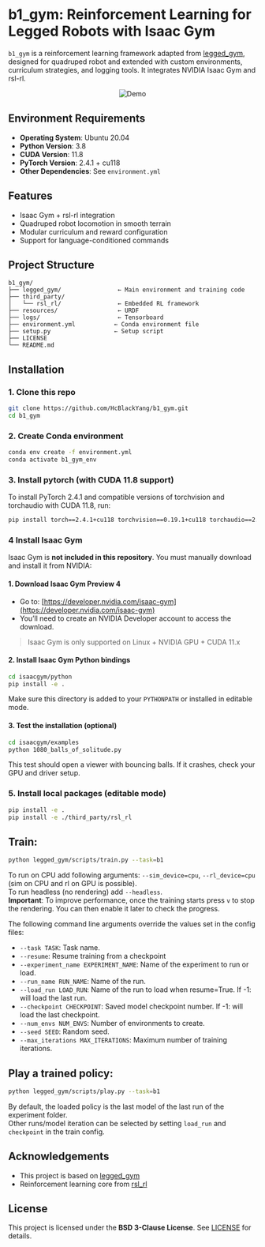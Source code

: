 # b1_gym: Reinforcement Learning for Legged Robots with Isaac Gym

`b1_gym` is a reinforcement learning framework adapted from [legged_gym](https://github.com/leggedrobotics/legged_gym), designed for quadruped robot and extended with custom environments, curriculum strategies, and logging tools. It integrates NVIDIA Isaac Gym and rsl-rl.

<p align="center">
  <img src="b1_t.gif" alt="Demo" />
</p>



## Environment Requirements

- **Operating System**: Ubuntu 20.04
- **Python Version**: 3.8
- **CUDA Version**: 11.8
- **PyTorch Version**: 2.4.1 + cu118
- **Other Dependencies**: See `environment.yml` 


## Features

-  Isaac Gym + rsl-rl integration  
-  Quadruped robot locomotion in smooth terrain  
-  Modular curriculum and reward configuration  
-  Support for language-conditioned commands  



## Project Structure

```
b1_gym/
├── legged_gym/                ← Main environment and training code
├── third_party/
│   └── rsl_rl/                ← Embedded RL framework
├── resources/                 ← URDF
├── logs/                      ← Tensorboard
├── environment.yml           ← Conda environment file
├── setup.py                  ← Setup script
├── LICENSE
└── README.md
```



## Installation

### 1. Clone this repo

```bash
git clone https://github.com/HcBlackYang/b1_gym.git
cd b1_gym
```

### 2. Create Conda environment

```bash
conda env create -f environment.yml
conda activate b1_gym_env
```

### 3. Install pytorch (with CUDA 11.8 support)

To install PyTorch 2.4.1 and compatible versions of torchvision and torchaudio with CUDA 11.8, run:

```bash
pip install torch==2.4.1+cu118 torchvision==0.19.1+cu118 torchaudio==2.4.1+cu118 --index-url https://download.pytorch.org/whl/cu118
```

### 4 Install Isaac Gym

Isaac Gym is **not included in this repository**. You must manually download and install it from NVIDIA:

#### 1. Download Isaac Gym Preview 4

- Go to: [https://developer.nvidia.com/isaac-gym](https://developer.nvidia.com/isaac-gym)
- You’ll need to create an NVIDIA Developer account to access the download.

> Isaac Gym is only supported on Linux + NVIDIA GPU + CUDA 11.x

#### 2. Install Isaac Gym Python bindings

```bash
cd isaacgym/python
pip install -e .
```

Make sure this directory is added to your `PYTHONPATH` or installed in editable mode.

#### 3. Test the installation (optional)

```bash
cd isaacgym/examples
python 1080_balls_of_solitude.py
```

This test should open a viewer with bouncing balls. If it crashes, check your GPU and driver setup.


### 5. Install local packages (editable mode)

```bash
pip install -e .
pip install -e ./third_party/rsl_rl
```










## Train:

```bash
python legged_gym/scripts/train.py --task=b1
```

To run on CPU add following arguments: `--sim_device=cpu`, `--rl_device=cpu` (sim on CPU and rl on GPU is possible).  
To run headless (no rendering) add `--headless`.  
**Important**: To improve performance, once the training starts press `v` to stop the rendering. You can then enable it later to check the progress.  


The following command line arguments override the values set in the config files:

- `--task TASK`: Task name.  
- `--resume`: Resume training from a checkpoint  
- `--experiment_name EXPERIMENT_NAME`: Name of the experiment to run or load.  
- `--run_name RUN_NAME`: Name of the run.  
- `--load_run LOAD_RUN`: Name of the run to load when resume=True. If -1: will load the last run.  
- `--checkpoint CHECKPOINT`: Saved model checkpoint number. If -1: will load the last checkpoint.  
- `--num_envs NUM_ENVS`: Number of environments to create.  
- `--seed SEED`: Random seed.  
- `--max_iterations MAX_ITERATIONS`: Maximum number of training iterations.  

## Play a trained policy:

```bash
python legged_gym/scripts/play.py --task=b1
```

By default, the loaded policy is the last model of the last run of the experiment folder.  
Other runs/model iteration can be selected by setting `load_run` and `checkpoint` in the train config.




##  Acknowledgements

- This project is based on [legged_gym](https://github.com/leggedrobotics/legged_gym)
- Reinforcement learning core from [rsl_rl](https://github.com/leggedrobotics/rsl_rl)



##  License

This project is licensed under the **BSD 3-Clause License**. See [LICENSE](./LICENSE) for details.
